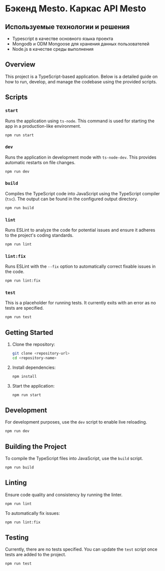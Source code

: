 # Бэкенд Mesto. Каркас API Mesto

## Используемые технологии и решения

- Typescript в качестве основного языка проекта
- Mongodb и ODM Mongoose для хранения данных пользователей
- Node.js в качестве среды выполнения

## Overview

This project is a TypeScript-based application. Below is a detailed guide on how to run, develop, and manage the codebase using the provided scripts.

## Scripts

### `start`

Runs the application using `ts-node`. This command is used for starting the app in a production-like environment.

```bash
npm run start
```

### `dev`

Runs the application in development mode with `ts-node-dev`. This provides automatic restarts on file changes.

```bash
npm run dev
```

### `build`

Compiles the TypeScript code into JavaScript using the TypeScript compiler (`tsc`). The output can be found in the configured output directory.

```bash
npm run build
```

### `lint`

Runs ESLint to analyze the code for potential issues and ensure it adheres to the project's coding standards.

```bash
npm run lint
```

### `lint:fix`

Runs ESLint with the `--fix` option to automatically correct fixable issues in the code.

```bash
npm run lint:fix
```

### `test`

This is a placeholder for running tests. It currently exits with an error as no tests are specified.

```bash
npm run test
```

## Getting Started

1. Clone the repository:

   ```bash
   git clone <repository-url>
   cd <repository-name>
   ```

2. Install dependencies:

   ```bash
   npm install
   ```

3. Start the application:
   ```bash
   npm run start
   ```

## Development

For development purposes, use the `dev` script to enable live reloading.

```bash
npm run dev
```

## Building the Project

To compile the TypeScript files into JavaScript, use the `build` script.

```bash
npm run build
```

## Linting

Ensure code quality and consistency by running the linter.

```bash
npm run lint
```

To automatically fix issues:

```bash
npm run lint:fix
```

## Testing

Currently, there are no tests specified. You can update the `test` script once tests are added to the project.

```bash
npm run test
```
